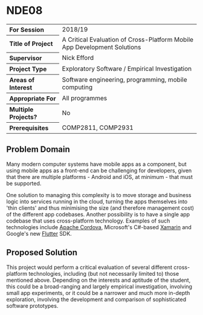 # NDE08

<table>
<tr>
<th align="left">For Session</th>
<td>2018/19</td>
</tr>
<tr>
<th align="left">Title of Project</th>
<td>A Critical Evaluation of Cross-Platform Mobile App Development Solutions</td>
</tr>
<tr>
<th align="left">Supervisor</th>
<td>Nick Efford</td>
</tr>
<tr>
<th align="left">Project Type</th>
<td>Exploratory Software / Empirical Investigation</td>
</tr>
<tr>
<th align="left">Areas of Interest</th>
<td>Software engineering, programming, mobile computing</td>
</tr>
<tr>
<th align="left">Appropriate For</th>
<td>All programmes</td>
</tr>
<tr>
<th align="left">Multiple Projects?</th>
<td>No</td>
</tr>
<tr>
<th align="left">Prerequisites</th>
<td>COMP2811, COMP2931</td>
</tr>
</table>

## Problem Domain

Many modern computer systems have mobile apps as a component, but using
mobile apps as a front-end can be challenging for developers, given that
there are multiple platforms - Android and iOS, at minimum - that must be
supported.

One solution to managing this complexity is to move storage and business logic
into services running in the cloud, turning the apps themselves into
'thin clients' and thus minimising the size (and therefore management cost)
of the different app codebases.  Another possibility is to have a single app
codebase that uses cross-platform technology.  Examples of such technologies
include [Apache Cordova](https://cordova.apache.org/), Microsoft's C#-based
[Xamarin](https://www.xamarin.com/) and Google's new
[Flutter](https://flutter.io) SDK.

## Proposed Solution

This project would perform a critical evaluation of several different
cross-platform technologies, including (but not necessarily limited to)
those mentioned above.  Depending on the interests and aptitude of the
student, this could be a broad-ranging and largely empirical investigation,
involving small app experiments, or it could be a narrower and much more
in-depth exploration, involving the development and comparison of
sophisticated software prototypes.
